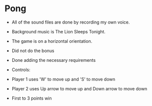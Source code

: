 # Pong
- All of the sound files are done by recording my own voice.
- Background music is The Lion Sleeps Tonight.
- The game is on a horizontal orientation.
- Did not do the bonus
- Done adding the necessary requirements
- Controls:
- Player 1 uses 'W' to move up and 'S' to move down
- Player 2 uses Up arrow to move up and Down arrow to move down

- First to 3 points win
